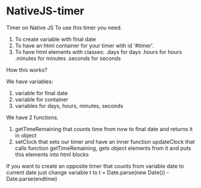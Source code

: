 # NativeJS-timer
Timer on Native JS
To use this timer you need.
1. To create variable with final date
2. To have an html container for your timer with id '#timer'.
3. To have html elements with classes:
  .days for days
  .hours for hours
  .minutes for minutes
  .seconds for seconds

How this works?

We have  variables:
1. variable for final date
2. variable for container
3. variables for days, hours, minutes, seconds 

We have 2 functions.
1. getTimeRemaining that counts time from now to final date and returns it in object
2. setClock that sets our timer and have an inner function updateClock
  that calls function getTimeRemaining, gets object elements from it and puts this elements into html blocks


If you want to create an opposite timer that counts from variable date to current date just change variable t to t = Date.parse(new Date()) - Date.parse(endtime)
